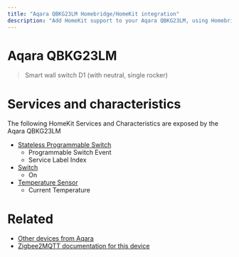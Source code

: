 ```yaml
---
title: "Aqara QBKG23LM Homebridge/HomeKit integration"
description: "Add HomeKit support to your Aqara QBKG23LM, using Homebridge, Zigbee2MQTT and homebridge-z2m."
---
```

<!---
This file has been GENERATED using src/docgen/docgen.ts
DO NOT EDIT THIS FILE MANUALLY!
-->
# Aqara QBKG23LM
> Smart wall switch D1 (with neutral, single rocker)


# Services and characteristics
The following HomeKit Services and Characteristics are exposed by
the Aqara QBKG23LM

* [Stateless Programmable Switch](../../action.md)
  * Programmable Switch Event
  * Service Label Index
* [Switch](../../switch.md)
  * On
* [Temperature Sensor](../../sensors.md)
  * Current Temperature


# Related
* [Other devices from Aqara](../index.md#aqara)
* [Zigbee2MQTT documentation for this device](https://www.zigbee2mqtt.io/devices/QBKG23LM.html)